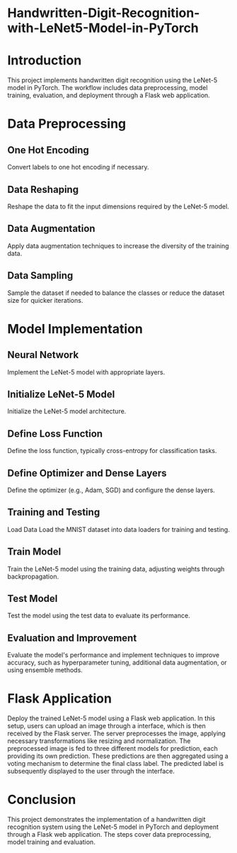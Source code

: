 # Handwritten-Digit-Recognition-with-LeNet5-Model-in-PyTorch

# Introduction
This project implements handwritten digit recognition using the LeNet-5 model in PyTorch. The workflow includes data preprocessing, model training, evaluation, and deployment through a Flask web application.

# Data Preprocessing
## One Hot Encoding
Convert labels to one hot encoding if necessary.

## Data Reshaping
Reshape the data to fit the input dimensions required by the LeNet-5 model.

## Data Augmentation
Apply data augmentation techniques to increase the diversity of the training data.

## Data Sampling
Sample the dataset if needed to balance the classes or reduce the dataset size for quicker iterations.

# Model Implementation
## Neural Network
Implement the LeNet-5 model with appropriate layers.

## Initialize LeNet-5 Model
Initialize the LeNet-5 model architecture.

## Define Loss Function
Define the loss function, typically cross-entropy for classification tasks.

## Define Optimizer and Dense Layers
Define the optimizer (e.g., Adam, SGD) and configure the dense layers.

## Training and Testing
Load Data
Load the MNIST dataset into data loaders for training and testing.

## Train Model
Train the LeNet-5 model using the training data, adjusting weights through backpropagation.

## Test Model
Test the model using the test data to evaluate its performance.

## Evaluation and Improvement
Evaluate the model's performance and implement techniques to improve accuracy, such as hyperparameter tuning, additional data augmentation, or using ensemble methods.

# Flask Application
Deploy the trained LeNet-5 model using a Flask web application. In this setup, users can upload an image through a interface, which is then received by the Flask server. The server preprocesses the image, applying necessary transformations like resizing and normalization. The preprocessed image is fed to three different models for prediction, each providing its own prediction. These predictions are then aggregated using a voting mechanism to determine the final class label. The predicted label is subsequently displayed to the user through the interface.

# Conclusion
This project demonstrates the implementation of a handwritten digit recognition system using the LeNet-5 model in PyTorch and deployment through a Flask web application. The steps cover data preprocessing, model training and evaluation.
